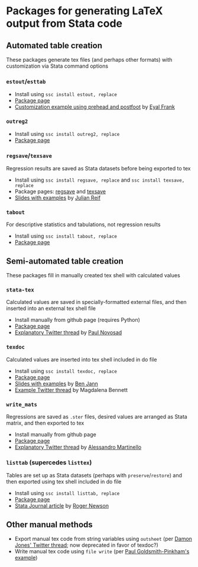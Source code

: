 # Packages for generating LaTeX output from Stata code

## Automated table creation

These packages generate tex files (and perhaps other formats) with customization via Stata command options

### `estout`/`esttab`

- Install using `ssc install estout, replace`
- [Package page](http://repec.sowi.unibe.ch/stata/estout/)
- [Customization example using prehead and postfoot](http://www.eyalfrank.com/code-riffs-stata-and-regression-tables/) by [Eyal Frank](http://www.eyalfrank.com/)


### `outreg2`

- Install using `ssc install outreg2, replace`
- [Package page](http://repec.org/bocode/o/outreg2.html)



### `regsave`/`texsave`

Regression results are saved as Stata datasets before being exported to tex

- Install using `ssc install regsave, replace` and `ssc install texsave, replace`
- Package pages: [regsave](https://econpapers.repec.org/software/bocbocode/S456964.htm) and [texsave](https://econpapers.repec.org/software/bocbocode/S456974.htm)
- [Slides with examples](https://www.stata.com/meeting/boston10/boston10_reif.pdf) by [Julian Reif](http://julianreif.com/)



### `tabout`

For descriptive statistics and tabulations, not regression results

- Install using `ssc install tabout, replace`
- [Package page](http://tabout.net.au/)





## Semi-automated table creation

These packages fill in manually created tex shell with calculated values


### `stata-tex`

Calculated values are saved in specially-formatted external files, and then inserted into an external tex shell file

- Install manually from github page (requires Python)
- [Package page](https://github.com/paulnov/stata-tex)
- [Explanatory Twitter thread](https://twitter.com/paulnovosad/status/1056922582795075584) by [Paul Novosad](http://www.dartmouth.edu/~novosad/)



### `texdoc`

Calculated values are inserted into tex shell included in do file

- Install using `ssc install texdoc, replace`
- [Package page](http://repec.sowi.unibe.ch/stata/texdoc/)
- [Slides with examples](https://www.stata.com/meeting/switzerland16/slides/jann-switzerland16.pdf) by [Ben Jann](http://www.soz.unibe.ch/about_us/people/prof_dr_jann_ben/index_eng.html)
- [Example Twitter thread](https://twitter.com/maibennett/status/1051145477922717696) by Magdalena Bennett






### `write_mats`

Regressions are saved as `.ster` files, desired values are arranged as Stata matrix, and then exported to tex

- Install manually from github page
- [Package page](https://github.com/alemartinello/write_mats)
- [Explanatory Twitter thread](https://twitter.com/ale_martinello/status/1054079452437798912) by [Alessandro Martinello](https://www.alemartinello.com/)



### `listtab` (supercedes `listtex`)

Tables are set up as Stata datasets (perhaps with `preserve`/`restore`) and then exported using tex shell included in do file

- Install using `ssc install listtab, replace`
- [Package page](http://fmwww.bc.edu/RePEc/bocode/l/listtab.html)
- [Stata Journal article](https://www.stata-journal.com/sjpdf.html?articlenum=st0254) by [Roger Newson](http://www.rogernewsonresources.org.uk/)



## Other manual methods
- Export manual tex code from string variables using `outsheet` (per [Damon Jones' Twitter thread](https://twitter.com/nomadj1s/status/1051112991393964032); now deprecated in favor of texdoc?)
- Write manual tex code using `file write` (per [Paul Goldsmith-Pinkham's example](https://gist.github.com/paulgp/7e0c0ad9dee76c4ab8e475e1165d493f))


